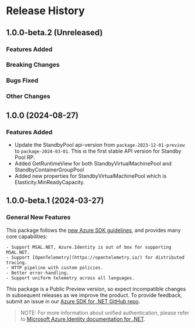# Release History

## 1.0.0-beta.2 (Unreleased)

### Features Added

### Breaking Changes

### Bugs Fixed

### Other Changes

## 1.0.0 (2024-08-27)

### Features Added
- Update the StandbyPool api-version from `package-2023-12-01-preview` to `package-2024-03-01`. This is the first stable API version for Standby Pool RP.
- Added GetRuntimeView for both StandbyVirtualMachinePool and StandbyContainerGroupPool
- Added new properties for StandbyVirtualMachinePool which is Elasticity.MinReadyCapacity.

## 1.0.0-beta.1 (2024-03-27)

### General New Features

This package follows the [new Azure SDK guidelines](https://azure.github.io/azure-sdk/general_introduction.html), and provides many core capabilities:

    - Support MSAL.NET, Azure.Identity is out of box for supporting MSAL.NET.
    - Support [OpenTelemetry](https://opentelemetry.io/) for distributed tracing.
    - HTTP pipeline with custom policies.
    - Better error-handling.
    - Support uniform telemetry across all languages.

This package is a Public Preview version, so expect incompatible changes in subsequent releases as we improve the product. To provide feedback, submit an issue in our [Azure SDK for .NET GitHub repo](https://github.com/Azure/azure-sdk-for-net/issues).

> NOTE: For more information about unified authentication, please refer to [Microsoft Azure Identity documentation for .NET](https://docs.microsoft.com//dotnet/api/overview/azure/identity-readme?view=azure-dotnet).
